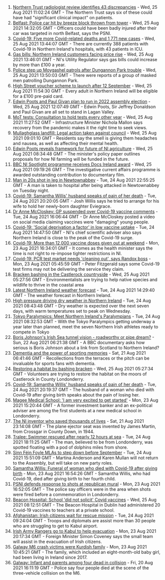 1. [Northern Trust radiologist review identifies 43 discrepancies](https://www.bbc.co.uk/news/uk-northern-ireland-58329138?at_medium=RSS&at_campaign=KARANGA) - Wed, 25 Aug 2021 11:02:24 GMT - The Northern Trust says six of these could have had "significant clinical impact" on patients.
2. [Belfast: Police car hit by breeze block thrown from tower](https://www.bbc.co.uk/news/uk-northern-ireland-58333894?at_medium=RSS&at_campaign=KARANGA) - Wed, 25 Aug 2021 14:32:05 GMT - Officers could have been badly injured after their car was targeted in north Belfast, says the PSNI.
3. [Covid-19: Five more Covid-related deaths and 1,771 new cases](https://www.bbc.co.uk/news/uk-northern-ireland-58329521?at_medium=RSS&at_campaign=KARANGA) - Wed, 25 Aug 2021 13:44:07 GMT - There are currently 388 patients with Covid-19 in Northern Ireland's hospitals, with 43 patients in ICU.
4. [Gas bills: Northern Ireland customers facing price rise](https://www.bbc.co.uk/news/uk-northern-ireland-58329817?at_medium=RSS&at_campaign=KARANGA) - Wed, 25 Aug 2021 13:46:01 GMT - NI's Utility Regulator says gas bills could increase by more than £100 a year.
5. [Police step up Moygashel patrols after Dungannon Park trouble](https://www.bbc.co.uk/news/uk-northern-ireland-58330825?at_medium=RSS&at_campaign=KARANGA) - Wed, 25 Aug 2021 13:50:03 GMT - There were reports of a group of masked men patrolling Dungannon Park.
6. [High Street voucher scheme to launch after 12 September](https://www.bbc.co.uk/news/uk-northern-ireland-58329517?at_medium=RSS&at_campaign=KARANGA) - Wed, 25 Aug 2021 11:54:30 GMT - Every adult in Northern Ireland will be eligible for a £100 pre-paid card.
7. [Edwin Poots and Paul Givan plan to run in 2022 assembly election](https://www.bbc.co.uk/news/uk-northern-ireland-58327804?at_medium=RSS&at_campaign=KARANGA) - Wed, 25 Aug 2021 12:07:49 GMT - Edwin Poots, Sir Jeffrey Donaldson and Paul Givan are all set to stand in Lagan Valley.
8. [MoT tests: Consultation to hold tests every other year](https://www.bbc.co.uk/news/uk-northern-ireland-58330516?at_medium=RSS&at_campaign=KARANGA) - Wed, 25 Aug 2021 11:27:52 GMT - Infrastructure Minister Nichola Mallon says recovery from the pandemic makes it the right time to seek views.
9. [Mullaghglass landfill: Legal action taken against council](https://www.bbc.co.uk/news/uk-northern-ireland-58323365?at_medium=RSS&at_campaign=KARANGA) - Wed, 25 Aug 2021 09:01:10 GMT - Residents say the smell is giving them headaches and nausea, as well as affecting their mental health.
10. [Edwin Poots reveals framework for future of NI agriculture](https://www.bbc.co.uk/news/uk-northern-ireland-58323366?at_medium=RSS&at_campaign=KARANGA) - Wed, 25 Aug 2021 08:34:48 GMT - The minister's policy paper outlines proposals for how NI farming will be funded in the future.
11. [BBC NI Spotlight programme receives Docs Ireland award](https://www.bbc.co.uk/news/uk-northern-ireland-58327812?at_medium=RSS&at_campaign=KARANGA) - Wed, 25 Aug 2021 09:19:26 GMT - The investigative current affairs programme is awarded outstanding contribution to documentary film.
12. [Man in 20s shot in leg in Newtownabbey](https://www.bbc.co.uk/news/uk-northern-ireland-58322576?at_medium=RSS&at_campaign=KARANGA) - Tue, 24 Aug 2021 22:55:25 GMT - A man is taken to hospital after being attacked in Newtownabbey on Tuesday night.
13. [Covid-19: Samantha Willis' husband speaks of pain of her death](https://www.bbc.co.uk/news/uk-northern-ireland-58320859?at_medium=RSS&at_campaign=KARANGA) - Tue, 24 Aug 2021 20:20:05 GMT - Josh Willis says he tried to arrange for his wife to hold her newly-born daughter Eviegrace.
14. [Dr Anne McCloskey: GP suspended over Covid-19 vaccine comments](https://www.bbc.co.uk/news/uk-northern-ireland-foyle-west-58315530?at_medium=RSS&at_campaign=KARANGA) - Tue, 24 Aug 2021 16:06:44 GMT - Dr Anne McCloskey posted a video on social media claiming vaccines were "damaging" young people.
15. [Covid-19: 'Social deprivation a factor' in low vaccine uptake](https://www.bbc.co.uk/news/uk-northern-ireland-58314388?at_medium=RSS&at_campaign=KARANGA) - Tue, 24 Aug 2021 14:47:50 GMT - NI's chief scientific adviser also says Northern Ireland is close to the peak of the Covid-19 surge.
16. [Covid-19: More than 12,000 vaccine doses given out at weekend](https://www.bbc.co.uk/news/uk-northern-ireland-58300969?at_medium=RSS&at_campaign=KARANGA) - Mon, 23 Aug 2021 16:34:01 GMT - It comes as the health minister says the time is not right to re-impose tighter restrictions in NI.
17. [Covid-19: PCR test market needs 'cleaning out', says Randox boss](https://www.bbc.co.uk/news/uk-northern-ireland-58298467?at_medium=RSS&at_campaign=KARANGA) - Mon, 23 Aug 2021 05:45:59 GMT - Peter Fitzgerald says some Covid-19 test firms may not be delivering the service they claim.
18. [Bracken bashing in the Castlerock countryside](https://www.bbc.co.uk/news/uk-northern-ireland-58284401?at_medium=RSS&at_campaign=KARANGA) - Wed, 25 Aug 2021 05:27:56 GMT - Environmentalists are trying to help native species and wildlife to thrive in the coastal area
19. [Latest Northern Ireland weather forecast](https://www.bbc.co.uk/news/uk-northern-ireland-26018439?at_medium=RSS&at_campaign=KARANGA) - Tue, 24 Aug 2021 14:29:40 GMT - The weather forecast in Northern Ireland.
20. [High pressure driving dry weather in Northern Ireland](https://www.bbc.co.uk/news/uk-northern-ireland-58315590?at_medium=RSS&at_campaign=KARANGA) - Tue, 24 Aug 2021 08:43:48 GMT - Dry weather is expected over the next seven days, with warm temperatures set to peak on Wednesday.
21. [Tokyo Paralympics: Meet Northern Ireland's Paralympians](https://www.bbc.co.uk/sport/disability-sport/58309324?at_medium=RSS&at_campaign=KARANGA) - Tue, 24 Aug 2021 08:32:53 GMT - With the Tokyo Paralympics getting underway a year later than planned, meet the seven Northern Irish athletes ready to compete in Tokyo
22. [Boris Johnson's Irish Sea tunnel vision - roadworthy or pipe dream?](https://www.bbc.co.uk/news/uk-northern-ireland-58269437?at_medium=RSS&at_campaign=KARANGA) - Sun, 22 Aug 2021 06:21:38 GMT - A BBC documentary asks how serious is Boris Johnson about a link from Scotland to Northern Ireland?
23. [Dementia and the power of sporting memories](https://www.bbc.co.uk/news/uk-northern-ireland-57667387?at_medium=RSS&at_campaign=KARANGA) - Sat, 21 Aug 2021 06:41:46 GMT - Recollections from the terraces or the pitch can be invaluable for sports fans with dementia.
24. [Restoring a habitat by bashing bracken](https://www.bbc.co.uk/news/uk-northern-ireland-58285491?at_medium=RSS&at_campaign=KARANGA) - Wed, 25 Aug 2021 05:27:34 GMT - Volunteers are trying to restore the habitat on the moors of Castlerock in County Londonderry.
25. [Covid-19: Samantha Willis' husband speaks of pain of her death](https://www.bbc.co.uk/news/uk-northern-ireland-58322573?at_medium=RSS&at_campaign=KARANGA) - Tue, 24 Aug 2021 20:19:37 GMT - The husband of a woman who died with Covid-19 after giving birth speaks about the pain of losing her.
26. [Magee Medical School: 'I am very excited to get started'](https://www.bbc.co.uk/news/uk-northern-ireland-58310001?at_medium=RSS&at_campaign=KARANGA) - Mon, 23 Aug 2021 15:20:44 GMT - A former investment banker and an ex-political adviser are among the first students at a new medical school in Londonderry.
27. [The NI inventor who saved thousands of lives](https://www.bbc.co.uk/news/uk-northern-ireland-58274204?at_medium=RSS&at_campaign=KARANGA) - Sat, 21 Aug 2021 23:14:08 GMT - The plane ejector seat was invented by James Martin, from Crossgar in County Down, in 1944.
28. [Tralee: Swimmer rescued after nearly 12 hours at sea](https://www.bbc.co.uk/news/world-europe-58318023?at_medium=RSS&at_campaign=KARANGA) - Tue, 24 Aug 2021 18:11:25 GMT - The man, believed to be from Londonderry, was spotted floating with a pod of dolphins miles from shore.
29. [Sinn Féin Foyle MLAs to step down before September](https://www.bbc.co.uk/news/uk-northern-ireland-foyle-west-58321830?at_medium=RSS&at_campaign=KARANGA) - Tue, 24 Aug 2021 15:51:09 GMT - Martina Anderson and Karen Mullan will not return to the Assembly, but will take on new party roles.
30. [Samantha Willis: Funeral of woman who died with Covid-19 after giving birth](https://www.bbc.co.uk/news/uk-northern-ireland-58309750?at_medium=RSS&at_campaign=KARANGA) - Mon, 23 Aug 2021 16:54:26 GMT - Samantha Willis, who had Covid-19, died after giving birth to her fourth child.
31. [PSNI defends response to shots at republican mural](https://www.bbc.co.uk/news/uk-northern-ireland-foyle-west-58308370?at_medium=RSS&at_campaign=KARANGA) - Mon, 23 Aug 2021 16:52:05 GMT - The police say officers were in the area when shots were fired before a commemoration in Londonderry.
32. [Beacon Hospital: School 'did not solicit' Covid vaccines](https://www.bbc.co.uk/news/world-europe-58327568?at_medium=RSS&at_campaign=KARANGA) - Wed, 25 Aug 2021 08:12:51 GMT - The Beacon Hospital in Dublin had administered 20 Covid-19 vaccines to teachers at a private school.
33. [Afghanistan: Irish citizens wait for rescue mission](https://www.bbc.co.uk/news/world-europe-58314977?at_medium=RSS&at_campaign=KARANGA) - Tue, 24 Aug 2021 09:24:04 GMT - Troops and diplomats are assist more than 30 people who are struggling to get to Kabul airport.
34. [Irish Army Rangers go to Kabul to help evacuation](https://www.bbc.co.uk/news/world-europe-58309751?at_medium=RSS&at_campaign=KARANGA) - Mon, 23 Aug 2021 20:17:34 GMT - Foreign Minister Simon Coveney says the small team will assist in the evacuation of Irish citizens.
35. [Galway M6 crash victims were Kurdish family](https://www.bbc.co.uk/news/world-europe-58304362?at_medium=RSS&at_campaign=KARANGA) - Mon, 23 Aug 2021 10:45:21 GMT - The family, which included an eight-month-old baby girl, had been living in Ireland since 2017.
36. [Galway: Infant and parents among four dead in collision](https://www.bbc.co.uk/news/world-europe-58279482?at_medium=RSS&at_campaign=KARANGA) - Fri, 20 Aug 2021 16:11:19 GMT - Police say four people died at the scene of the three-vehicle collision on the M6.
